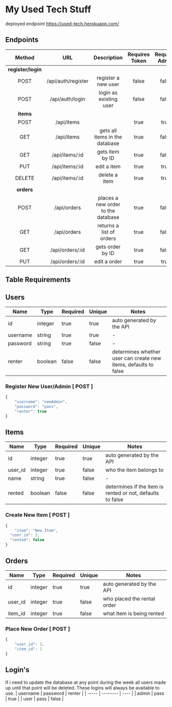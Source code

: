 # My Used Tech Stuff

deployed endpoint https://used-tech.herokuapp.com/

## **Endpoints**
| Method | URL | Description | Requires Token | Requires Admin |
|:----:|:----:|:----:|:----:|:----:|
|**register/login** |||||
| POST | /api/auth/register | register a new user |  false | false |
| POST | /api/auth/login | login as existing user | false | false |
|**items** |||||
| POST | /api/items |  | true | true |
| GET | /api/items | gets all items in the database | true | false |
| GET | /api/items/:id | gets item by ID | true | false |
| PUT | /api/items/:id | edit a item | true | true |
| DELETE | /api/items/:id | delete a item | true | true |
| **orders** |||||
| POST | /api/orders | places a new order to the database | true | false |
| GET | /api/orders | returns a list of orders  | true | false |
| GET | /api/orders/:id | gets order by ID | true | false |
| PUT | /api/orders/:id | edit a order | true | true |
## **Table Requirements**
## **Users**
| Name | Type | Required | Unique | Notes |
|------|------|----------|--------|-------|
| id | integer | true | true | auto generated by the API |
| username | string | true | true | - |
| password | string | true | false | - |
| renter | boolean | false | false | determines whether user can create new items, defaults to false  |
### Register New User/Admin [ POST ]
```js
{
	"username": "newAdmin",
	"password": "pass",
	"renter": true
}
```

## **Items**
| Name | Type | Required | Unique | Notes |
|------|------|----------|--------|-------|
| id | integer | true | true | auto generated by the API |
| user_id | integer | true | false | who the item belongs to |
| name | string | true | false | - |
| rented | boolean | false | false | determines if the item is rented or not, defaults to false  |
### Create New Item [ POST ]
```js
{
	"item": "New Item",
  "user_id": 2,
  "rented": false
}
```

## **Orders**
| Name | Type | Required | Unique | Notes |
|------|------|----------|--------|-------|
| id | integer | true | true | auto generated by the API |
| user_id | integer | true | false | who placed the rental order |
| item_id | integer | true | false | what Item is being rented |
### Place New Order [ POST ]
```js
{
    "user_id": 1,
    "item_id": 1
}
```

## **Login's**
If i need to update the database at any point during the week all users made up until that point will be deleted. These logins will always be available to use.
| username | password | renter |
| ----- | -------- | ---- |
| admin | pass | true |
| user | pass | false |

